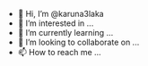 - 👋 Hi, I’m @karuna3laka
- 👀 I’m interested in ...
- 🌱 I’m currently learning ...
- 💞️ I’m looking to collaborate on ...
- 📫 How to reach me ...

<!---
karuna3laka/karuna3laka is a ✨ special ✨ repository because its `README.md` (this file) appears on your GitHub profile.
You can click the Preview link to take a look at your changes.
--->
